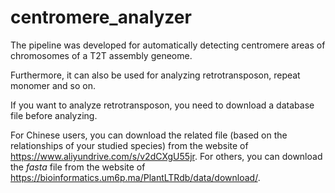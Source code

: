 # centromere_analyzer
The pipeline was developed for automatically detecting centromere areas of chromosomes of a T2T assembly geneome. 

Furthermore, it can also be used for analyzing retrotransposon, repeat monomer and so on. 

If you want to analyze retrotransposon, you need to download a database file before analyzing. 

For Chinese users, you can download the related file (based on the relationships of your studied species) from the website of https://www.aliyundrive.com/s/v2dCXgU55jr. For others, you can download the *fasta* file from the website of https://bioinformatics.um6p.ma/PlantLTRdb/data/download/.
